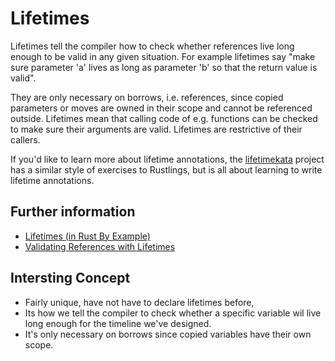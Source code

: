 # Lifetimes

Lifetimes tell the compiler how to check whether references live long
enough to be valid in any given situation. For example lifetimes say
"make sure parameter 'a' lives as long as parameter 'b' so that the return
value is valid".

They are only necessary on borrows, i.e. references,
since copied parameters or moves are owned in their scope and cannot
be referenced outside. Lifetimes mean that calling code of e.g. functions
can be checked to make sure their arguments are valid. Lifetimes are
restrictive of their callers.

If you'd like to learn more about lifetime annotations, the
[lifetimekata](https://tfpk.github.io/lifetimekata/) project
has a similar style of exercises to Rustlings, but is all about
learning to write lifetime annotations.

## Further information

- [Lifetimes (in Rust By Example)](https://doc.rust-lang.org/stable/rust-by-example/scope/lifetime.html)
- [Validating References with Lifetimes](https://doc.rust-lang.org/book/ch10-03-lifetime-syntax.html)

## Intersting Concept

- Fairly unique, have not have to declare lifetimes before,
- Its how we tell the compiler to check whether a specific variable wil live long enough for the timeline we've designed.
- It's only necessary on borrows since copied variables have their own scope.
